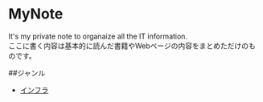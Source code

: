 MyNote
======

It's my private note to organaize all the IT information.  
ここに書く内容は基本的に読んだ書籍やWebページの内容をまとめただけのものです。

##ジャンル
* [インフラ](./infrastructures/index.md)
